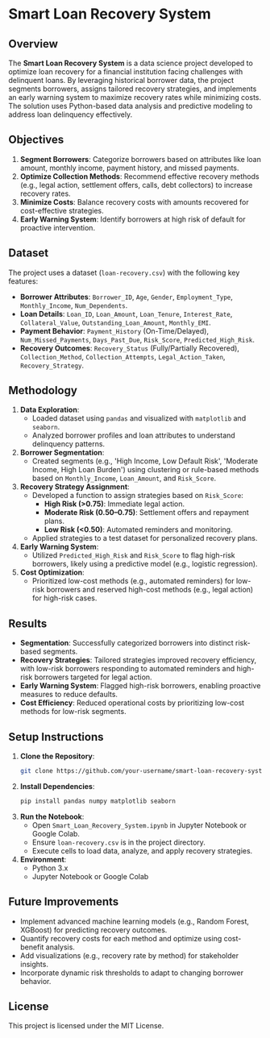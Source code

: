 # Smart Loan Recovery System

## Overview
The **Smart Loan Recovery System** is a data science project developed to optimize loan recovery for a financial institution facing challenges with delinquent loans. By leveraging historical borrower data, the project segments borrowers, assigns tailored recovery strategies, and implements an early warning system to maximize recovery rates while minimizing costs. The solution uses Python-based data analysis and predictive modeling to address loan delinquency effectively.

## Objectives
1. **Segment Borrowers**: Categorize borrowers based on attributes like loan amount, monthly income, payment history, and missed payments.
2. **Optimize Collection Methods**: Recommend effective recovery methods (e.g., legal action, settlement offers, calls, debt collectors) to increase recovery rates.
3. **Minimize Costs**: Balance recovery costs with amounts recovered for cost-effective strategies.
4. **Early Warning System**: Identify borrowers at high risk of default for proactive intervention.

## Dataset
The project uses a dataset (`loan-recovery.csv`) with the following key features:
- **Borrower Attributes**: `Borrower_ID`, `Age`, `Gender`, `Employment_Type`, `Monthly_Income`, `Num_Dependents`.
- **Loan Details**: `Loan_ID`, `Loan_Amount`, `Loan_Tenure`, `Interest_Rate`, `Collateral_Value`, `Outstanding_Loan_Amount`, `Monthly_EMI`.
- **Payment Behavior**: `Payment_History` (On-Time/Delayed), `Num_Missed_Payments`, `Days_Past_Due`, `Risk_Score`, `Predicted_High_Risk`.
- **Recovery Outcomes**: `Recovery_Status` (Fully/Partially Recovered), `Collection_Method`, `Collection_Attempts`, `Legal_Action_Taken`, `Recovery_Strategy`.

## Methodology
1. **Data Exploration**:
   - Loaded dataset using `pandas` and visualized with `matplotlib` and `seaborn`.
   - Analyzed borrower profiles and loan attributes to understand delinquency patterns.
2. **Borrower Segmentation**:
   - Created segments (e.g., 'High Income, Low Default Risk', 'Moderate Income, High Loan Burden') using clustering or rule-based methods based on `Monthly_Income`, `Loan_Amount`, and `Risk_Score`.
3. **Recovery Strategy Assignment**:
   - Developed a function to assign strategies based on `Risk_Score`:
     - **High Risk (>0.75)**: Immediate legal action.
     - **Moderate Risk (0.50–0.75)**: Settlement offers and repayment plans.
     - **Low Risk (<0.50)**: Automated reminders and monitoring.
   - Applied strategies to a test dataset for personalized recovery plans.
4. **Early Warning System**:
   - Utilized `Predicted_High_Risk` and `Risk_Score` to flag high-risk borrowers, likely using a predictive model (e.g., logistic regression).
5. **Cost Optimization**:
   - Prioritized low-cost methods (e.g., automated reminders) for low-risk borrowers and reserved high-cost methods (e.g., legal action) for high-risk cases.

## Results
- **Segmentation**: Successfully categorized borrowers into distinct risk-based segments.
- **Recovery Strategies**: Tailored strategies improved recovery efficiency, with low-risk borrowers responding to automated reminders and high-risk borrowers targeted for legal action.
- **Early Warning System**: Flagged high-risk borrowers, enabling proactive measures to reduce defaults.
- **Cost Efficiency**: Reduced operational costs by prioritizing low-cost methods for low-risk segments.

## Setup Instructions
1. **Clone the Repository**:
   ```bash
   git clone https://github.com/your-username/smart-loan-recovery-system.git
   ```
2. **Install Dependencies**:
   ```bash
   pip install pandas numpy matplotlib seaborn
   ```
3. **Run the Notebook**:
   - Open `Smart_Loan_Recovery_System.ipynb` in Jupyter Notebook or Google Colab.
   - Ensure `loan-recovery.csv` is in the project directory.
   - Execute cells to load data, analyze, and apply recovery strategies.
4. **Environment**:
   - Python 3.x
   - Jupyter Notebook or Google Colab

## Future Improvements
- Implement advanced machine learning models (e.g., Random Forest, XGBoost) for predicting recovery outcomes.
- Quantify recovery costs for each method and optimize using cost-benefit analysis.
- Add visualizations (e.g., recovery rate by method) for stakeholder insights.
- Incorporate dynamic risk thresholds to adapt to changing borrower behavior.

## License
This project is licensed under the MIT License.